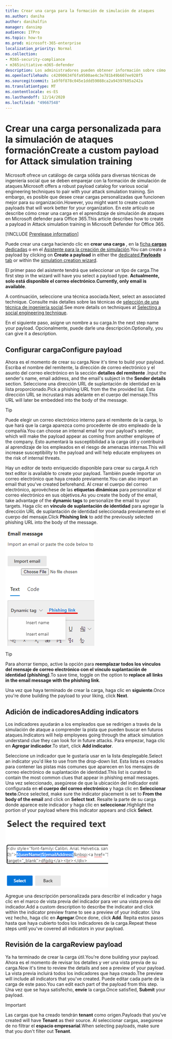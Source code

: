 ```yaml
---
title: Crear una carga para la formación de simulación de ataques
ms.author: daniha
author: danihalfin
manager: dansimp
audience: ITPro
ms.topic: how-to
ms.prod: microsoft-365-enterprise
localization_priority: Normal
ms.collection:
- M365-security-compliance
- m365initiative-m365-defender
description: Los administradores pueden obtener información sobre cómo crear cargas personalizadas para la formación de simulación de ataques en Microsoft defender para Office 365.
ms.openlocfilehash: c42090634f6fa9500ae4c3e781b49b607ee928f5
ms.sourcegitcommit: 1a9f0f878c045e1ddd59088ca2a94397605a242a
ms.translationtype: MT
ms.contentlocale: es-ES
ms.lasthandoff: 12/14/2020
ms.locfileid: "49667548"
---
```

# <a name="create-a-custom-payload-for-attack-simulation-training"></a><span data-ttu-id="a06f2-103">Crear una carga personalizada para la simulación de ataques formación</span><span class="sxs-lookup"><span data-stu-id="a06f2-103">Create a custom payload for Attack simulation training</span></span>

<span data-ttu-id="a06f2-104">Microsoft ofrece un catálogo de carga sólida para diversas técnicas de ingeniería social que se deben emparejar con la formación de simulación de ataques.</span><span class="sxs-lookup"><span data-stu-id="a06f2-104">Microsoft offers a robust payload catalog for various social engineering techniques to pair with your attack simulation training.</span></span> <span data-ttu-id="a06f2-105">Sin embargo, es posible que desee crear cargas personalizadas que funcionen mejor para su organización.</span><span class="sxs-lookup"><span data-stu-id="a06f2-105">However, you might want to create custom payloads that will work better for your organization.</span></span> <span data-ttu-id="a06f2-106">En este artículo se describe cómo crear una carga en el aprendizaje de simulación de ataques en Microsoft defender para Office 365.</span><span class="sxs-lookup"><span data-stu-id="a06f2-106">This article describes how to create a payload in Attack simulation training in Microsoft Defender for Office 365.</span></span>

[!INCLUDE [Prerelease information](../includes/prerelease.md)]

<span data-ttu-id="a06f2-107">Puede crear una carga haciendo clic en **crear una carga** , en la [ficha **cargas** dedicadas](https://security.microsoft.com/attacksimulator?viewid=payload) o en el [Asistente para la creación de simulación](attack-simulation-training.md#selecting-a-payload).</span><span class="sxs-lookup"><span data-stu-id="a06f2-107">You can create a payload by clicking on **Create a payload** in either the [dedicated **Payloads** tab](https://security.microsoft.com/attacksimulator?viewid=payload) or within the [simulation creation wizard](attack-simulation-training.md#selecting-a-payload).</span></span>

<span data-ttu-id="a06f2-108">El primer paso del asistente tendrá que seleccionar un tipo de carga.</span><span class="sxs-lookup"><span data-stu-id="a06f2-108">The first step in the wizard will have you select a payload type.</span></span> <span data-ttu-id="a06f2-109">**Actualmente, solo está disponible el correo electrónico**.</span><span class="sxs-lookup"><span data-stu-id="a06f2-109">**Currently, only email is available**.</span></span>

<span data-ttu-id="a06f2-110">A continuación, seleccione una técnica asociada.</span><span class="sxs-lookup"><span data-stu-id="a06f2-110">Next, select an associated technique.</span></span> <span data-ttu-id="a06f2-111">Consulte más detalles sobre las técnicas de [selección de una técnica de ingeniería social](attack-simulation-training.md#selecting-a-social-engineering-technique).</span><span class="sxs-lookup"><span data-stu-id="a06f2-111">See more details on techniques at [Selecting a social engineering technique](attack-simulation-training.md#selecting-a-social-engineering-technique).</span></span>

<span data-ttu-id="a06f2-112">En el siguiente paso, asigne un nombre a su carga.</span><span class="sxs-lookup"><span data-stu-id="a06f2-112">In the next step name your payload.</span></span> <span data-ttu-id="a06f2-113">Opcionalmente, puede darle una descripción.</span><span class="sxs-lookup"><span data-stu-id="a06f2-113">Optionally, you can give it a description.</span></span>

## <a name="configure-payload"></a><span data-ttu-id="a06f2-114">Configurar carga</span><span class="sxs-lookup"><span data-stu-id="a06f2-114">Configure payload</span></span>

<span data-ttu-id="a06f2-115">Ahora es el momento de crear su carga.</span><span class="sxs-lookup"><span data-stu-id="a06f2-115">Now it's time to build your payload.</span></span> <span data-ttu-id="a06f2-116">Escriba el nombre del remitente, la dirección de correo electrónico y el asunto del correo electrónico en la sección **detalles del remitente** .</span><span class="sxs-lookup"><span data-stu-id="a06f2-116">Input the sender's name, email address, and the email's subject in the **Sender details** section.</span></span> <span data-ttu-id="a06f2-117">Seleccione una dirección URL de suplantación de identidad en la lista proporcionado.</span><span class="sxs-lookup"><span data-stu-id="a06f2-117">Pick a phishing URL from the the provided list.</span></span> <span data-ttu-id="a06f2-118">Esta dirección URL se incrustará más adelante en el cuerpo del mensaje.</span><span class="sxs-lookup"><span data-stu-id="a06f2-118">This URL will later be embedded into the body of the message.</span></span>

> [!TIP]
> <span data-ttu-id="a06f2-119">Puede elegir un correo electrónico interno para el remitente de la carga, lo que hará que la carga aparezca como procedente de otro empleado de la compañía.</span><span class="sxs-lookup"><span data-stu-id="a06f2-119">You can choose an internal email for your payload's sender, which will make the payload appear as coming from another employee of the company.</span></span> <span data-ttu-id="a06f2-120">Esto aumentará la susceptibilidad a la carga útil y contribuirá al aprendizaje de los empleados en el riesgo de amenazas internas.</span><span class="sxs-lookup"><span data-stu-id="a06f2-120">This will increase susceptibility to the payload and will help educate employees on the risk of internal threats.</span></span>

<span data-ttu-id="a06f2-121">Hay un editor de texto enriquecido disponible para crear su carga.</span><span class="sxs-lookup"><span data-stu-id="a06f2-121">A rich text editor is available to create your payload.</span></span> <span data-ttu-id="a06f2-122">También puede importar un correo electrónico que haya creado previamente.</span><span class="sxs-lookup"><span data-stu-id="a06f2-122">You can also import an email that you've created beforehand.</span></span> <span data-ttu-id="a06f2-123">Al crear el cuerpo del correo electrónico, aprovéchese de las **etiquetas dinámicas** para personalizar el correo electrónico en sus objetivos.</span><span class="sxs-lookup"><span data-stu-id="a06f2-123">As you create the body of the email, take advantage of the **dynamic tags** to personalize the email to your targets.</span></span> <span data-ttu-id="a06f2-124">Haga clic en **vínculo de suplantación de identidad** para agregar la dirección URL de suplantación de identidad seleccionada previamente en el cuerpo del mensaje.</span><span class="sxs-lookup"><span data-stu-id="a06f2-124">Click **Phishing link** to add the previously selected phishing URL into the body of the message.</span></span>

![Vínculo de suplantación de identidad y etiquetas dinámicas resaltadas en creación de carga para Microsoft defender para Office 365](../../media/attack-sim-preview-payload-email-body.png)

> [!TIP]
> <span data-ttu-id="a06f2-126">Para ahorrar tiempo, active la opción para **reemplazar todos los vínculos del mensaje de correo electrónico con el vínculo suplantación de identidad (phishing)**.</span><span class="sxs-lookup"><span data-stu-id="a06f2-126">To save time, toggle on the option to **replace all links in the email message with the phishing link**.</span></span>

<span data-ttu-id="a06f2-127">Una vez que haya terminado de crear la carga, haga clic en **siguiente**.</span><span class="sxs-lookup"><span data-stu-id="a06f2-127">Once you're done building the payload to your liking, click **Next**.</span></span>

## <a name="adding-indicators"></a><span data-ttu-id="a06f2-128">Adición de indicadores</span><span class="sxs-lookup"><span data-stu-id="a06f2-128">Adding indicators</span></span>

<span data-ttu-id="a06f2-129">Los indicadores ayudarán a los empleados que se redirigen a través de la simulación de ataque a comprender la pista que pueden buscar en futuros ataques.</span><span class="sxs-lookup"><span data-stu-id="a06f2-129">Indicators will help employees going through the attack simulation understand clue they can look for in future attacks.</span></span> <span data-ttu-id="a06f2-130">Para empezar, haga clic en **Agregar indicador**.</span><span class="sxs-lookup"><span data-stu-id="a06f2-130">To start, click **Add indicator**.</span></span>

<span data-ttu-id="a06f2-131">Seleccione un indicador que le gustaría usar en la lista desplegable.</span><span class="sxs-lookup"><span data-stu-id="a06f2-131">Select an indicator you'd like to use from the drop-down list.</span></span> <span data-ttu-id="a06f2-132">Esta lista es creados para contener las pistas más comunes que aparecen en los mensajes de correo electrónico de suplantación de identidad.</span><span class="sxs-lookup"><span data-stu-id="a06f2-132">This list is curated to contain the most common clues that appear in phishing email messages.</span></span> <span data-ttu-id="a06f2-133">Una vez seleccionado, asegúrese de que la ubicación del indicador esté configurada en **el cuerpo del correo electrónico** y haga clic en **Seleccionar texto**.</span><span class="sxs-lookup"><span data-stu-id="a06f2-133">Once selected, make sure the indicator placement is set to **From the body of the email** and click on **Select text**.</span></span> <span data-ttu-id="a06f2-134">Resalte la parte de su carga donde aparece este indicador y haga clic en **seleccionar**.</span><span class="sxs-lookup"><span data-stu-id="a06f2-134">Highlight the portion of your payload where this indicator appears and click **Select**.</span></span>

![Texto resaltado en el cuerpo del mensaje para agregar a un indicador en la simulación de ataques](../../media/attack-sim-preview-select-text.png)

<span data-ttu-id="a06f2-136">Agregue una descripción personalizada para describir el indicador y haga clic en el marco de vista previa del indicador para ver una vista previa del indicador.</span><span class="sxs-lookup"><span data-stu-id="a06f2-136">Add a custom description to describe the indicator and click within the indicator preview frame to see a preview of your indicator.</span></span> <span data-ttu-id="a06f2-137">Una vez hecho, haga clic en **Agregar**.</span><span class="sxs-lookup"><span data-stu-id="a06f2-137">Once done, click **Add**.</span></span> <span data-ttu-id="a06f2-138">Repita estos pasos hasta que haya cubierto todos los indicadores de la carga.</span><span class="sxs-lookup"><span data-stu-id="a06f2-138">Repeat these steps until you've covered all indicators in your payload.</span></span>

## <a name="review-payload"></a><span data-ttu-id="a06f2-139">Revisión de la carga</span><span class="sxs-lookup"><span data-stu-id="a06f2-139">Review payload</span></span>

<span data-ttu-id="a06f2-140">Ya ha terminado de crear la carga útil.</span><span class="sxs-lookup"><span data-stu-id="a06f2-140">You're done building your payload.</span></span> <span data-ttu-id="a06f2-141">Ahora es el momento de revisar los detalles y ver una vista previa de su carga.</span><span class="sxs-lookup"><span data-stu-id="a06f2-141">Now it's time to review the details and see a preview of your payload.</span></span> <span data-ttu-id="a06f2-142">La vista previa incluirá todos los indicadores que haya creado.</span><span class="sxs-lookup"><span data-stu-id="a06f2-142">The preview will include all indicators that you've created.</span></span> <span data-ttu-id="a06f2-143">Puede editar cada parte de la carga de este paso.</span><span class="sxs-lookup"><span data-stu-id="a06f2-143">You can edit each part of the payload from this step.</span></span> <span data-ttu-id="a06f2-144">Una vez que se haya satisfecho, **envíe** la carga.</span><span class="sxs-lookup"><span data-stu-id="a06f2-144">Once satisfied, **Submit** your payload.</span></span>

> [!IMPORTANT]
> <span data-ttu-id="a06f2-145">Las cargas que ha creado tendrán **tenant** como origen.</span><span class="sxs-lookup"><span data-stu-id="a06f2-145">Payloads that you've created will have **Tenant** as their source.</span></span> <span data-ttu-id="a06f2-146">Al seleccionar cargas, asegúrese de no filtrar el **espacio empresarial**.</span><span class="sxs-lookup"><span data-stu-id="a06f2-146">When selecting payloads, make sure that you don't filter out **Tenant**.</span></span>
